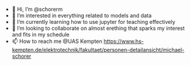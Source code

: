 - 👋 Hi, I’m @schorerm
- 👀 I’m interested in everything related to models and data
- 🌱 I’m currently learning how to use jupyter for teaching effectively
- 💞️ I’m looking to collaborate on almost erething that sparks my interest and fits in my schedule
- 📫 How to reach me @UAS Kempten https://www.hs-kempten.de/elektrotechnik/fakultaet/personen-detailansicht/michael-schorer
<!---
schorerm/schorerm is a ✨ special ✨ repository because its `README.md` (this file) appears on your GitHub profile.
You can click the Preview link to take a look at your changes.
--->
